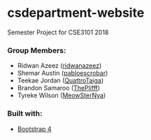 # csdepartment-website
Semester Project for CSE3101 2018

### Group Members:<br/>
* Ridwan Azeez ([ridwanazeez](https://github.com/ridwanazeez))
* Shemar Austin ([pabloescrobar](https://github.com/pabloescrobar))
* Teekae Jordan ([QuattroTaiga](https://github.com/QuattroTaiga))
* Brandon Samaroo ([ThePlifff](https://github.com/ThePlifff))
* Tyreke Wilson ([MeowSterNya](https://github.com/MeowSterNya))

### Built with:
* [Bootstrap 4](https://getbootstrap.com/)


